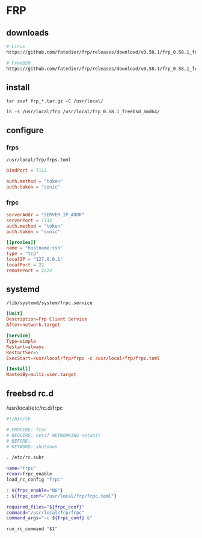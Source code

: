 # FRP

## downloads

```bash
# Linux
https://github.com/fatedier/frp/releases/download/v0.58.1/frp_0.58.1_freebsd_amd64.tar.gz

# FreeBSD
https://github.com/fatedier/frp/releases/download/v0.58.1/frp_0.58.1_freebsd_amd64.tar.gz
```

## install

`tar zxvf frp_*.tar.gz -C /usr/local/`

`ln -s /usr/local/frp /usr/local/frp_0.58.1_freebsd_amd64/`

## configure

### frps

`/usr/local/frp/frps.toml`

```toml
bindPort = 7112

auth.method = "token"
auth.token = "sonic"
```

### frpc

```toml
serverAddr = "SERVER_IP_ADDR"
serverPort = 7112
auth.method = "token"
auth.token = "sonic"

[[proxies]]
name = "hostname-ssh"
type = "tcp"
localIP = "127.0.0.1"
localPort = 22
remotePort = 2222
```

## systemd

`/lib/systemd/system/frpc.service`

```toml
[Unit]
Description=Frp Client Service
After=network.target

[Service]
Type=simple
Restart=always
RestartSec=5
ExecStart=/usr/local/frp/frpc -c /usr/local/frp/frpc.toml

[Install]
WantedBy=multi-user.target
```

## freebsd rc.d

/usr/local/etc/rc.d/frpc

```sh
#!/bin/sh

# PROVIDE: frpc
# REQUIRE: netif NETWORKING netwait
# BEFORE:
# KEYWORD: shutdown

. /etc/rc.subr

name="frpc"
rcvar=frpc_enable
load_rc_config "frpc"

: ${frpc_enable="NO"}
: ${frpc_conf="/usr/local/frp/frpc.toml"}

required_files="${frpc_conf}"
command="/usr/local/frp/frpc"
command_args="-c ${frpc_conf} &"

run_rc_command "$1"
```
